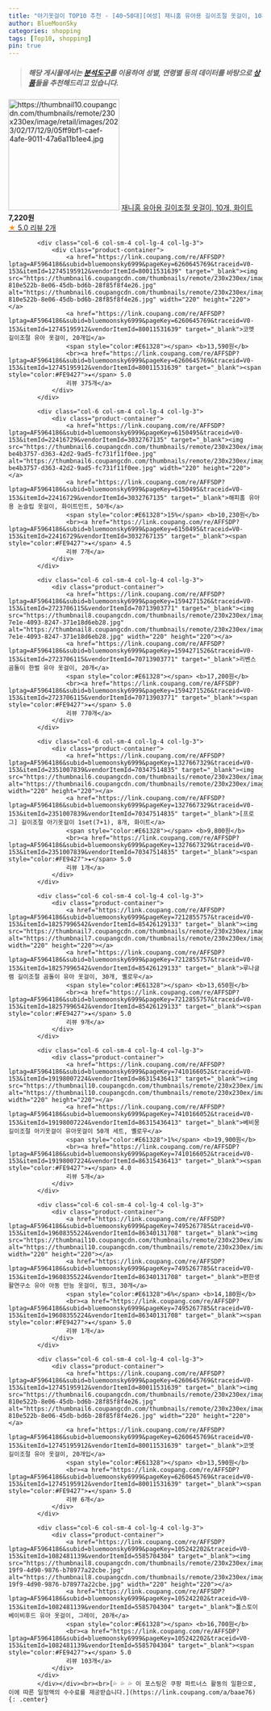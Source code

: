 ```yaml
---
title: "아기옷걸이 TOP10 추천 - [40~50대][여성] 재니홈 유아용 길이조절 옷걸이, 10개, 화이트"
author: BlueMoonSky
categories: shopping
tags: [Top10, shopping]
pin: true
---
```


> ##### 해당 게시물에서는 [**분석도구**](https://itemscout.io/)를 이용하여 **성별**, **연령별** 등의 데이터를 바탕으로 [**상품**](https://link.coupang.com/a/baae76)들을 추천해드리고 있습니다.
<div class="container"><div class="row">
            <div class="col-6 col-sm-4 col-lg-4 col-lg-3">
                <div class="product-container">
                    <a href="https://link.coupang.com/re/AFFSDP?lptag=AF5964186&subid=bluemoonsky6999&pageKey=7143625923&traceid=V0-153&itemId=17944355835&vendorItemId=85102204405" target="_blank"><img src="https://thumbnail10.coupangcdn.com/thumbnails/remote/230x230ex/image/retail/images/2023/02/17/12/9/05ff9bf1-caef-4afe-9011-47a6a11b1ee4.jpg" alt="https://thumbnail10.coupangcdn.com/thumbnails/remote/230x230ex/image/retail/images/2023/02/17/12/9/05ff9bf1-caef-4afe-9011-47a6a11b1ee4.jpg" width="220" height="220"></a>
                    <a href="https://link.coupang.com/re/AFFSDP?lptag=AF5964186&subid=bluemoonsky6999&pageKey=7143625923&traceid=V0-153&itemId=17944355835&vendorItemId=85102204405" target="_blank">재니홈 유아용 길이조절 옷걸이, 10개, 화이트</a>
                    <span style="color:#E61328"></span> <b>7,220원</b>
                    <br><a href="https://link.coupang.com/re/AFFSDP?lptag=AF5964186&subid=bluemoonsky6999&pageKey=7143625923&traceid=V0-153&itemId=17944355835&vendorItemId=85102204405" target="_blank"><span style="color:#FE9427">★</span> 5.0
                    리뷰 2개</a>
                </div>
            </div>
            
            <div class="col-6 col-sm-4 col-lg-4 col-lg-3">
                <div class="product-container">
                    <a href="https://link.coupang.com/re/AFFSDP?lptag=AF5964186&subid=bluemoonsky6999&pageKey=6260645769&traceid=V0-153&itemId=12745195912&vendorItemId=80011531639" target="_blank"><img src="https://thumbnail6.coupangcdn.com/thumbnails/remote/230x230ex/image/retail/images/15969623971469244-810e522b-8e06-45db-bd6b-28f85f8f4e26.jpg" alt="https://thumbnail6.coupangcdn.com/thumbnails/remote/230x230ex/image/retail/images/15969623971469244-810e522b-8e06-45db-bd6b-28f85f8f4e26.jpg" width="220" height="220"></a>
                    <a href="https://link.coupang.com/re/AFFSDP?lptag=AF5964186&subid=bluemoonsky6999&pageKey=6260645769&traceid=V0-153&itemId=12745195912&vendorItemId=80011531639" target="_blank">코멧 길이조절 유아 옷걸이, 20개입</a>
                    <span style="color:#E61328"></span> <b>13,590원</b>
                    <br><a href="https://link.coupang.com/re/AFFSDP?lptag=AF5964186&subid=bluemoonsky6999&pageKey=6260645769&traceid=V0-153&itemId=12745195912&vendorItemId=80011531639" target="_blank"><span style="color:#FE9427">★</span> 5.0
                    리뷰 375개</a>
                </div>
            </div>
            
            <div class="col-6 col-sm-4 col-lg-4 col-lg-3">
                <div class="product-container">
                    <a href="https://link.coupang.com/re/AFFSDP?lptag=AF5964186&subid=bluemoonsky6999&pageKey=6150495&traceid=V0-153&itemId=22416729&vendorItemId=3032767135" target="_blank"><img src="https://thumbnail6.coupangcdn.com/thumbnails/remote/230x230ex/image/retail/images/82355277717428-be4b3757-d363-42d2-9ad5-fc731f11f0ee.jpg" alt="https://thumbnail6.coupangcdn.com/thumbnails/remote/230x230ex/image/retail/images/82355277717428-be4b3757-d363-42d2-9ad5-fc731f11f0ee.jpg" width="220" height="220"></a>
                    <a href="https://link.coupang.com/re/AFFSDP?lptag=AF5964186&subid=bluemoonsky6999&pageKey=6150495&traceid=V0-153&itemId=22416729&vendorItemId=3032767135" target="_blank">해피홈 유아용 논슬립 옷걸이, 화이트민트, 50개</a>
                    <span style="color:#E61328">15%</span> <b>10,230원</b>
                    <br><a href="https://link.coupang.com/re/AFFSDP?lptag=AF5964186&subid=bluemoonsky6999&pageKey=6150495&traceid=V0-153&itemId=22416729&vendorItemId=3032767135" target="_blank"><span style="color:#FE9427">★</span> 4.5
                    리뷰 7개</a>
                </div>
            </div>
            
            <div class="col-6 col-sm-4 col-lg-4 col-lg-3">
                <div class="product-container">
                    <a href="https://link.coupang.com/re/AFFSDP?lptag=AF5964186&subid=bluemoonsky6999&pageKey=1594271526&traceid=V0-153&itemId=2723706115&vendorItemId=70713903771" target="_blank"><img src="https://thumbnail8.coupangcdn.com/thumbnails/remote/230x230ex/image/retail/images/2020/05/11/21/6/1401e160-7e1e-4093-8247-371e18d6eb28.jpg" alt="https://thumbnail8.coupangcdn.com/thumbnails/remote/230x230ex/image/retail/images/2020/05/11/21/6/1401e160-7e1e-4093-8247-371e18d6eb28.jpg" width="220" height="220"></a>
                    <a href="https://link.coupang.com/re/AFFSDP?lptag=AF5964186&subid=bluemoonsky6999&pageKey=1594271526&traceid=V0-153&itemId=2723706115&vendorItemId=70713903771" target="_blank">리벤스 곰돌이 한벌 유아 옷걸이, 20개</a>
                    <span style="color:#E61328"></span> <b>17,200원</b>
                    <br><a href="https://link.coupang.com/re/AFFSDP?lptag=AF5964186&subid=bluemoonsky6999&pageKey=1594271526&traceid=V0-153&itemId=2723706115&vendorItemId=70713903771" target="_blank"><span style="color:#FE9427">★</span> 5.0
                    리뷰 770개</a>
                </div>
            </div>
            
            <div class="col-6 col-sm-4 col-lg-4 col-lg-3">
                <div class="product-container">
                    <a href="https://link.coupang.com/re/AFFSDP?lptag=AF5964186&subid=bluemoonsky6999&pageKey=1327667329&traceid=V0-153&itemId=2351007839&vendorItemId=70347514835" target="_blank"><img src="https://thumbnail6.coupangcdn.com/thumbnails/remote/230x230ex/image/vendor_inventory/207a/acda5b9440ee77831f7ed8dc63df84711a9404f7c95b449294eced087cd6.jpg" alt="https://thumbnail6.coupangcdn.com/thumbnails/remote/230x230ex/image/vendor_inventory/207a/acda5b9440ee77831f7ed8dc63df84711a9404f7c95b449294eced087cd6.jpg" width="220" height="220"></a>
                    <a href="https://link.coupang.com/re/AFFSDP?lptag=AF5964186&subid=bluemoonsky6999&pageKey=1327667329&traceid=V0-153&itemId=2351007839&vendorItemId=70347514835" target="_blank">[프로그] 길이조절 아기옷걸이 1set(7+1), 8개, 화이트</a>
                    <span style="color:#E61328"></span> <b>9,800원</b>
                    <br><a href="https://link.coupang.com/re/AFFSDP?lptag=AF5964186&subid=bluemoonsky6999&pageKey=1327667329&traceid=V0-153&itemId=2351007839&vendorItemId=70347514835" target="_blank"><span style="color:#FE9427">★</span> 5.0
                    리뷰 1개</a>
                </div>
            </div>
            
            <div class="col-6 col-sm-4 col-lg-4 col-lg-3">
                <div class="product-container">
                    <a href="https://link.coupang.com/re/AFFSDP?lptag=AF5964186&subid=bluemoonsky6999&pageKey=7212855757&traceid=V0-153&itemId=18257996542&vendorItemId=85426129133" target="_blank"><img src="https://thumbnail7.coupangcdn.com/thumbnails/remote/230x230ex/image/vendor_inventory/6d1e/66de52c9e176ca9247e04cb448c7786d1b427c70af415c231896ca6bbccc.jpg" alt="https://thumbnail7.coupangcdn.com/thumbnails/remote/230x230ex/image/vendor_inventory/6d1e/66de52c9e176ca9247e04cb448c7786d1b427c70af415c231896ca6bbccc.jpg" width="220" height="220"></a>
                    <a href="https://link.coupang.com/re/AFFSDP?lptag=AF5964186&subid=bluemoonsky6999&pageKey=7212855757&traceid=V0-153&itemId=18257996542&vendorItemId=85426129133" target="_blank">루나글램 길이조절 곰돌이 유아 옷걸이, 30개, 옐로우</a>
                    <span style="color:#E61328"></span> <b>13,650원</b>
                    <br><a href="https://link.coupang.com/re/AFFSDP?lptag=AF5964186&subid=bluemoonsky6999&pageKey=7212855757&traceid=V0-153&itemId=18257996542&vendorItemId=85426129133" target="_blank"><span style="color:#FE9427">★</span> 5.0
                    리뷰 9개</a>
                </div>
            </div>
            
            <div class="col-6 col-sm-4 col-lg-4 col-lg-3">
                <div class="product-container">
                    <a href="https://link.coupang.com/re/AFFSDP?lptag=AF5964186&subid=bluemoonsky6999&pageKey=7410166052&traceid=V0-153&itemId=19198007224&vendorItemId=86315436413" target="_blank"><img src="https://thumbnail10.coupangcdn.com/thumbnails/remote/230x230ex/image/vendor_inventory/25c0/760aeded32a272205508c1f117b8535a96767b6a875465ea0c9bec3d670e.png" alt="https://thumbnail10.coupangcdn.com/thumbnails/remote/230x230ex/image/vendor_inventory/25c0/760aeded32a272205508c1f117b8535a96767b6a875465ea0c9bec3d670e.png" width="220" height="220"></a>
                    <a href="https://link.coupang.com/re/AFFSDP?lptag=AF5964186&subid=bluemoonsky6999&pageKey=7410166052&traceid=V0-153&itemId=19198007224&vendorItemId=86315436413" target="_blank">베비몽 길이조절 아기옷걸이 유아옷걸이 50개 세트, 옐로우</a>
                    <span style="color:#E61328">1%</span> <b>19,900원</b>
                    <br><a href="https://link.coupang.com/re/AFFSDP?lptag=AF5964186&subid=bluemoonsky6999&pageKey=7410166052&traceid=V0-153&itemId=19198007224&vendorItemId=86315436413" target="_blank"><span style="color:#FE9427">★</span> 4.0
                    리뷰 5개</a>
                </div>
            </div>
            
            <div class="col-6 col-sm-4 col-lg-4 col-lg-3">
                <div class="product-container">
                    <a href="https://link.coupang.com/re/AFFSDP?lptag=AF5964186&subid=bluemoonsky6999&pageKey=7495267785&traceid=V0-153&itemId=19608355224&vendorItemId=86340131708" target="_blank"><img src="https://thumbnail10.coupangcdn.com/thumbnails/remote/230x230ex/image/vendor_inventory/2f71/767e574781679c0656c0d2685f10f55e578a78f501c4209ab84c510f31a9.jpg" alt="https://thumbnail10.coupangcdn.com/thumbnails/remote/230x230ex/image/vendor_inventory/2f71/767e574781679c0656c0d2685f10f55e578a78f501c4209ab84c510f31a9.jpg" width="220" height="220"></a>
                    <a href="https://link.coupang.com/re/AFFSDP?lptag=AF5964186&subid=bluemoonsky6999&pageKey=7495267785&traceid=V0-153&itemId=19608355224&vendorItemId=86340131708" target="_blank">편한생활연구소 유아 아동 만능 옷걸이, 핑크, 30개</a>
                    <span style="color:#E61328">6%</span> <b>14,180원</b>
                    <br><a href="https://link.coupang.com/re/AFFSDP?lptag=AF5964186&subid=bluemoonsky6999&pageKey=7495267785&traceid=V0-153&itemId=19608355224&vendorItemId=86340131708" target="_blank"><span style="color:#FE9427">★</span> 5.0
                    리뷰 1개</a>
                </div>
            </div>
            
            <div class="col-6 col-sm-4 col-lg-4 col-lg-3">
                <div class="product-container">
                    <a href="https://link.coupang.com/re/AFFSDP?lptag=AF5964186&subid=bluemoonsky6999&pageKey=6260645769&traceid=V0-153&itemId=12745195912&vendorItemId=80011531639" target="_blank"><img src="https://thumbnail6.coupangcdn.com/thumbnails/remote/230x230ex/image/retail/images/15969623971469244-810e522b-8e06-45db-bd6b-28f85f8f4e26.jpg" alt="https://thumbnail6.coupangcdn.com/thumbnails/remote/230x230ex/image/retail/images/15969623971469244-810e522b-8e06-45db-bd6b-28f85f8f4e26.jpg" width="220" height="220"></a>
                    <a href="https://link.coupang.com/re/AFFSDP?lptag=AF5964186&subid=bluemoonsky6999&pageKey=6260645769&traceid=V0-153&itemId=12745195912&vendorItemId=80011531639" target="_blank">코멧 길이조절 유아 옷걸이, 20개입</a>
                    <span style="color:#E61328"></span> <b>13,590원</b>
                    <br><a href="https://link.coupang.com/re/AFFSDP?lptag=AF5964186&subid=bluemoonsky6999&pageKey=6260645769&traceid=V0-153&itemId=12745195912&vendorItemId=80011531639" target="_blank"><span style="color:#FE9427">★</span> 5.0
                    리뷰 6개</a>
                </div>
            </div>
            
            <div class="col-6 col-sm-4 col-lg-4 col-lg-3">
                <div class="product-container">
                    <a href="https://link.coupang.com/re/AFFSDP?lptag=AF5964186&subid=bluemoonsky6999&pageKey=105242202&traceid=V0-153&itemId=1082481139&vendorItemId=5585704304" target="_blank"><img src="https://thumbnail8.coupangcdn.com/thumbnails/remote/230x230ex/image/retail/images/2019/11/20/9/4/a4fb202a-19f9-4d90-9876-b78977a22cbe.jpg" alt="https://thumbnail8.coupangcdn.com/thumbnails/remote/230x230ex/image/retail/images/2019/11/20/9/4/a4fb202a-19f9-4d90-9876-b78977a22cbe.jpg" width="220" height="220"></a>
                    <a href="https://link.coupang.com/re/AFFSDP?lptag=AF5964186&subid=bluemoonsky6999&pageKey=105242202&traceid=V0-153&itemId=1082481139&vendorItemId=5585704304" target="_blank">톨스토이 베이비후드 유아 옷걸이, 그레이, 20개</a>
                    <span style="color:#E61328"></span> <b>16,700원</b>
                    <br><a href="https://link.coupang.com/re/AFFSDP?lptag=AF5964186&subid=bluemoonsky6999&pageKey=105242202&traceid=V0-153&itemId=1082481139&vendorItemId=5585704304" target="_blank"><span style="color:#FE9427">★</span> 5.0
                    리뷰 103개</a>
                </div>
            </div>
            </div></div><br><br>[💦 💦 💦 이 포스팅은 쿠팡 파트너스 활동의 일환으로, 이에 따른 일정액의 수수료를 제공받습니다.](https://link.coupang.com/a/baae76){: .center}